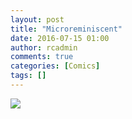 ```yaml
---
layout: post
title: "Microreminiscent"
date: 2016-07-15 01:00
author: rcadmin
comments: true
categories: [Comics]
tags: []
---
```

<a href="../comics/2016/07/15/microreminiscent"><img src="http://dl.bitsmack.com/comics/20160715.jpg" /></a>
